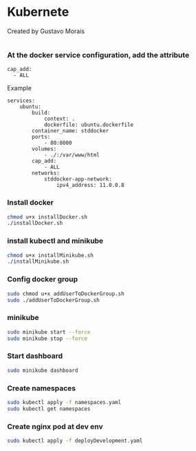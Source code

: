 # Kubernete

Created by Gustavo Morais

```sh
```

### At the docker service configuration, add the attribute
```
cap_add:
  - ALL
```
Example
```
services:
    ubuntu:
        build:
            context: .
            dockerfile: ubuntu.dockerfile
        container_name: stddocker
        ports:
            - 80:8000
        volumes:
            - ./:/var/www/html
        cap_add:
            - ALL
        networks:
            stddocker-app-network:
                ipv4_address: 11.0.0.8
```

### Install docker
```sh
chmod u+x installDocker.sh
./installDocker.sh
```

### install kubectl and minikube
```sh
chmod u+x installMinikube.sh
./installMinikube.sh
```

### Config docker group
```sh
sudo chmod u+x addUserToDockerGroup.sh
sudo ./addUserToDockerGroup.sh
```

### minikube
```sh
sudo minikube start --force
sudo minikube stop --force
```

### Start dashboard
```sh
sudo minikube dashboard
```

### Create namespaces
```sh
sudo kubectl apply -f namespaces.yaml
sudo kubectl get namespaces
```

### Create nginx pod at dev env
```sh
sudo kubectl apply -f deployDevelopment.yaml
```
